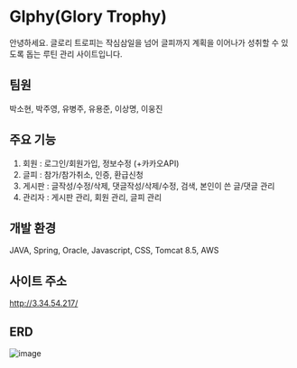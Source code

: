# Glphy(Glory Trophy)
안녕하세요. 글로리 트로피는 작심삼일을 넘어 글피까지 계획을 이어나가 성취할 수 있도록 돕는 루틴 관리 사이트입니다.

## 팀원
박소현, 박주영, 유병주, 유용준, 이상명, 이웅진

## 주요 기능
1. 회원 : 로그인/회원가입, 정보수정 (+카카오API)
2. 글피 : 참가/참가취소, 인증, 환급신청
3. 게시판 : 글작성/수정/삭제, 댓글작성/삭제/수정, 검색, 본인이 쓴 글/댓글 관리
4. 관리자 : 게시판 관리, 회원 관리, 글피 관리

## 개발 환경
JAVA, Spring, Oracle, Javascript, CSS, Tomcat 8.5, AWS

## 사이트 주소
http://3.34.54.217/

## ERD
![image](https://user-images.githubusercontent.com/95536303/163948404-6eb2a184-e2f9-48a4-b3c4-c1e7a6b4ccad.png)
